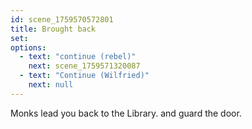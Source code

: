 ```yaml
---
id: scene_1759570572801
title: Brought back
set:
options:
  - text: "continue (rebel)"
    next: scene_1759571320087
  - text: "Continue (Wilfried)"
    next: null
---
```


Monks lead you back to the Library. and guard the door.